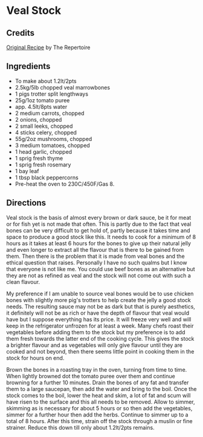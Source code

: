 # Veal Stock 

## Credits

[Original Recipe](http://www.therepertoire.com/sauces/stockv.htm "http://www.therepertoire.com/sauces/stockv.htm") by The Repertoire

## Ingredients

- To make about 1.2lt/2pts
- 2.5kg/5lb chopped veal marrowbones
- 1 pigs trotter split lengthways 
- 25g/1oz tomato puree
- app. 4.5lt/8pts water
- 2 medium carrots, chopped
- 2 onions, chopped
- 2 small leeks, chopped
- 4 sticks celery, chopped
- 55g/2oz mushrooms, chopped
- 3 medium tomatoes, chopped
- 1 head garlic, chopped
- 1 sprig fresh thyme
- 1 sprig fresh rosemary
- 1 bay leaf
- 1 tbsp black peppercorns
- Pre-heat the oven to 230C/450F/Gas 8.

## Directions

Veal stock is the basis of almost every brown or dark sauce, be it for meat or for fish yet is not made that often. This is partly due to the fact that veal bones can be very difficult to get hold of, partly because it takes time and space to produce a good stock like this. It needs to cook for a minimum of 8 hours as it takes at least 6 hours for the bones to give up their natural jelly and even longer to extract all the flavour that is there to be gained from them. Then there is the problem that it is made from veal bones and the ethical question that raises. Personally I have no such qualms but I know that everyone is not like me. You could use beef bones as an alternative but they are not as refined as veal and the stock will not come out with such a clean flavour.   
  
 My preference if I am unable to source veal bones would be to use chicken bones with slightly more pig's trotters to help create the jelly a good stock needs. The resulting sauce may not be as dark but that is purely aesthetics, it definitely will not be as rich or have the depth of flavour that veal would have but I suppose everything has its price. It will freeze very well and will keep in the refrigerator unfrozen for at least a week. Many chefs roast their vegetables before adding them to the stock but my preference is to add them fresh towards the latter end of the cooking cycle. This gives the stock a brighter flavour and as vegetables will only give flavour until they are cooked and not beyond, then there seems little point in cooking them in the stock for hours on end.

Brown the bones in a roasting tray in the oven, turning from time to time. When lightly browned dot the tomato puree over them and continue browning for a further 10 minutes. Drain the bones of any fat and transfer them to a large saucepan, then add the water and bring to the boil. Once the stock comes to the boil, lower the heat and skim, a lot of fat and scum will have risen to the surface and this all needs to be removed. Allow to simmer, skimming as is necessary for about 5 hours or so then add the vegetables, simmer for a further hour then add the herbs. Continue to simmer up to a total of 8 hours. After this time, strain off the stock through a muslin or fine strainer. Reduce this down till only about 1.2lt/2pts remains.

